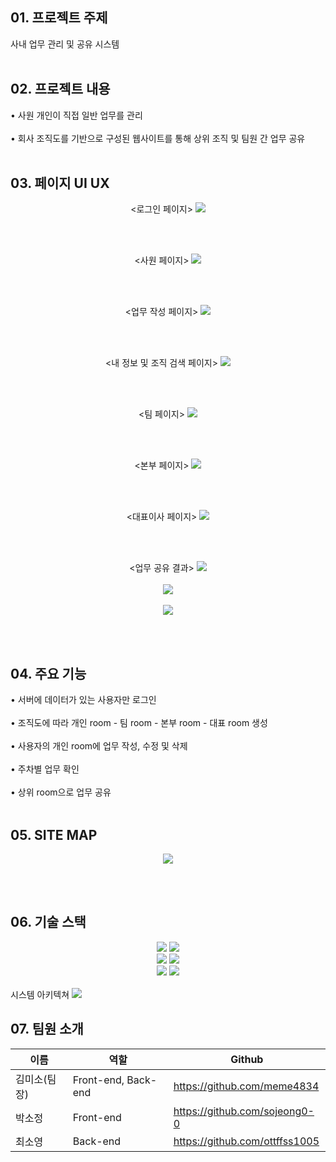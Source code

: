 ## 01. 프로젝트 주제
사내 업무 관리 및 공유 시스템
<br></br>

## 02. 프로젝트 내용
• 사원 개인이 직접 일반 업무를 관리
<br></br>
• 회사 조직도를 기반으로 구성된 웹사이트를 통해 상위 조직 및 팀원 간 업무 공유 
<br></br>


## 03. 페이지 UI UX
<p align="center">
 <로그인 페이지>
  <img src="https://github.com/CSID-DGU/2024-1-SCS4031-01-sososo-3/assets/127373963/d3385acb-e872-46ed-89ed-f83c97f33401">
</p>
<br></br>

<p align="center">
 <사원 페이지>
  <img src="https://github.com/CSID-DGU/2024-1-SCS4031-01-sososo-3/assets/127373963/a396099e-00eb-4ac7-a20d-7b5795f6cd15">
</p>
<br></br>
  
<p align="center">
 <업무 작성 페이지>
  <img src="https://github.com/CSID-DGU/2024-1-SCS4031-01-sososo-3/assets/127373963/8b3e40d9-c6b2-4ece-bef6-4d4245f83b10">
</p>
<br></br>
  
<p align="center">
 <내 정보 및 조직 검색 페이지>
  <img src="https://github.com/CSID-DGU/2024-1-SCS4031-01-sososo-3/assets/127373963/3d92eb34-0aee-4688-a832-eae2237bdb48">
</p>
<br></br>
  
<p align="center">
 <팀 페이지>
  <img src="https://github.com/CSID-DGU/2024-1-SCS4031-01-sososo-3/assets/127373963/cabf6dd3-37bb-4e80-9ca1-da0b717f2ae2">
</p>
<br></br>
  
<p align="center">
 <본부 페이지>
  <img src="https://github.com/CSID-DGU/2024-1-SCS4031-01-sososo-3/assets/127373963/183fdd22-a81c-4bcb-91f5-52cc1fef0cee">
</p>
<br></br>
  
<p align="center">
 <대표이사 페이지>
  <img src="https://github.com/CSID-DGU/2024-1-SCS4031-01-sososo-3/assets/127373963/f9c1760a-360a-4bca-87e1-fee524d90fb4">
</p>
<br></br>
  
<p align="center">
 <업무 공유 결과>
  <img src="https://github.com/CSID-DGU/2024-1-SCS4031-01-sososo-3/assets/127373963/8e07a1d4-ecc4-4504-b1c9-77d4af386ab0">
  <br></br>
  <img src="https://github.com/CSID-DGU/2024-1-SCS4031-01-sososo-3/assets/127373963/be154f50-300b-4a13-82f0-8274835141d4">
  <br></br>
  <img src="https://github.com/CSID-DGU/2024-1-SCS4031-01-sososo-3/assets/127373963/c8b4753a-205f-460e-bb0e-e398f3946a96">
</p>
<br></br>

## 04. 주요 기능
• 서버에 데이터가 있는 사용자만 로그인
<br></br>
• 조직도에 따라 개인 room - 팀 room - 본부 room - 대표 room 생성
<br></br>
• 사용자의 개인 room에 업무 작성, 수정 및 삭제
<br></br>
• 주차별 업무 확인
<br></br>
• 상위 room으로 업무 공유
<br></br>



## 05. SITE MAP
<p align="center">
<img src="https://github.com/CSID-DGU/2024-1-SCS4031-01-sososo-3/assets/127373963/db1ae6ae-6801-419f-b067-4f6811817faa">

<br></br>

## 06. 기술 스택
<div align=center> 


<img src="https://img.shields.io/badge/react-61DAFB?style=for-the-badge&logo=react&logoColor=black">
<img src="https://img.shields.io/badge/css-1572B6?style=for-the-badge&logo=css3&logoColor=white">
<br>
<img src="https://img.shields.io/badge/express-F7DF1E?style=for-the-badge&logo=express&logoColor=black">
<img src="https://img.shields.io/badge/node.js-339933?style=for-the-badge&logo=node.js&logoColor=white">
<br>
<img src="https://img.shields.io/badge/mongoDB-47A248?style=for-the-badge&logo=mongoDB&logoColor=white">
<img src="https://img.shields.io/badge/mongoose-F04D35?style=for-the-badge&logo=mongoose&logoColor=white">


</div>
<br />
시스템 아키텍쳐
<img src="https://github.com/CSID-DGU/2024-1-SCS4031-01-sososo-3/assets/127373963/381462f8-96a5-4c9a-acb8-a108c4483a23">

<br/>

## 07. 팀원 소개

|이름|역할|Github|
|-----|-----|-----|
|김미소(팀장)|Front-end, Back-end|https://github.com/meme4834|
|박소정|Front-end|https://github.com/sojeong0-0|
|최소영|Back-end|https://github.com/ottffss1005|
<br />
